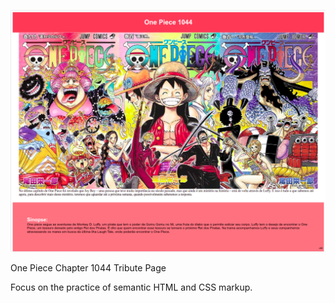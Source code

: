 ![alt text](/tribute-page/preview/page-preview.png)

One Piece Chapter 1044 Tribute Page

Focus on the practice of semantic HTML and CSS markup.
